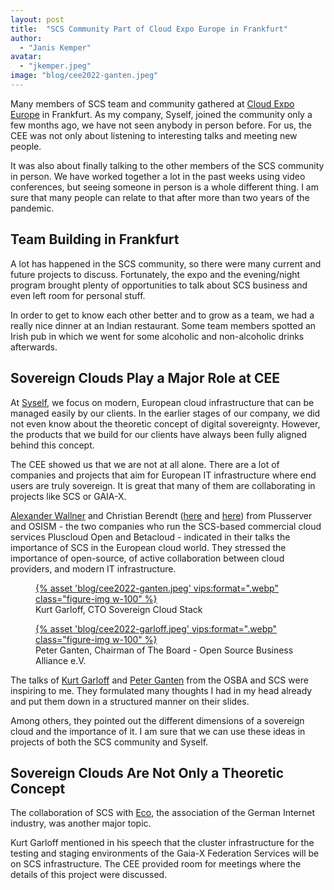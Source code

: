 ```yaml
---
layout: post
title:  "SCS Community Part of Cloud Expo Europe in Frankfurt"
author:
  - "Janis Kemper"
avatar:
  - "jkemper.jpeg"
image: "blog/cee2022-ganten.jpeg"
---
```


Many members of SCS team and community gathered at [Cloud Expo Europe](https://www.cloudexpoeurope.de) in Frankfurt. As my company, Syself, joined the community only a few months ago, we have not seen anybody in person before. For us, the CEE was not only about listening to interesting talks and meeting new people. 

It was also about finally talking to the other members of the SCS community in person. We have worked together a lot in the past weeks using video conferences, but seeing someone in person is a whole different thing. I am sure that many people can relate to that after more than two years of the pandemic. 

## Team Building in Frankfurt

A lot has happened in the SCS community, so there were many current and future projects to discuss. Fortunately, the expo and the evening/night program brought plenty of opportunities to talk about SCS business and even left room for personal stuff. 

In order to get to know each other better and to grow as a team, we had a really nice dinner at an Indian restaurant. Some team members spotted an Irish pub in which we went for some alcoholic and non-alcoholic drinks afterwards. 

## Sovereign Clouds Play a Major Role at CEE

At [Syself](https://syself.com), we focus on modern, European cloud infrastructure that can be managed easily by our clients. In the earlier stages of our company, we did not even know about the theoretic concept of digital sovereignty. However, the products that we build for our clients have always been fully aligned behind this concept. 

The CEE showed us that we are not at all alone. There are a lot of companies and projects that aim for European IT infrastructure where end users are truly sovereign. It is great that many of them are collaborating in projects like SCS or GAIA-X. 

[Alexander Wallner](https://www.cloudexpoeurope.de/konferenzprogramm-2022/multi-cloud-needs-a-german-foothold-data-sovereignty-is-business-critical) and Christian Berendt ([here](https://www.cloudexpoeurope.de/konferenzprogramm-2022/session-delivered-by-b1-systems) and [here](https://www.cloudexpoeurope.de/konferenzprogramm-2022/session-delivered-by-b1-systems-1)) from Plusserver and OSISM - the two companies who run the SCS-based commercial cloud services Pluscloud Open and Betacloud - indicated in their talks the importance of SCS in the European cloud world. They stressed the importance of open-source, of active collaboration between cloud providers, and modern IT infrastructure.

<div class="row my-2">
  <div class="col-sm-6 col-12">
    <figure class="figure mx-auto d-block">
      <a href="{{ assets["blog/cee2022-ganten.jpeg"].digest_path }}">
        {% asset 'blog/cee2022-ganten.jpeg' vips:format=".webp" class="figure-img w-100" %}
      </a>
      <figcaption class="figure-caption text-end">Kurt Garloff, CTO Sovereign Cloud Stack</figcaption>
    </figure>
  </div>
  <div class="col-sm-6 col-12">
    <figure class="figure mx-auto d-block">
      <a href="{{ assets["blog/cee2022-garloff.jpeg"].digest_path }}">
        {% asset 'blog/cee2022-garloff.jpeg' vips:format=".webp" class="figure-img w-100" %}
      </a>
      <figcaption class="figure-caption text-end">Peter Ganten, Chairman of The Board - Open Source Business Alliance e.V.</figcaption>
    </figure>
  </div>
</div>

The talks of [Kurt Garloff](/assets/slides/20220511-SCS-CEE.pdf) and [Peter Ganten](/assets/slides/20220512-OSBA-CEE.pdf) from the OSBA and SCS were inspiring to me. They formulated many thoughts I had in my head already and put them down in a structured manner on their slides. 

Among others, they pointed out the different dimensions of a sovereign cloud and the importance of it. I am sure that we can use these ideas in projects of both the SCS community and Syself. 

## Sovereign Clouds Are Not Only a Theoretic Concept

The collaboration of SCS with [Eco](https://international.eco.de), the association of the German Internet industry, was another major topic.

Kurt Garloff mentioned in his speech that the cluster infrastructure for the testing and staging environments of the Gaia-X Federation Services will be on SCS infrastructure. The CEE provided room for meetings where the details of this project were discussed.
